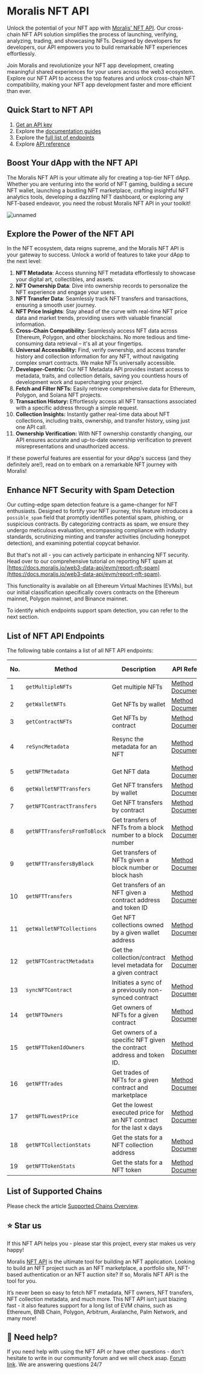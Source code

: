 # Moralis NFT API

Unlock the potential of your NFT app with [Moralis' NFT API](https://moralis.io/api/nft/). Our cross-chain NFT API solution simplifies the process of launching, verifying, analyzing, trading, and showcasing NFTs. Designed by developers for developers, our API empowers you to build remarkable NFT experiences effortlessly.

Join Moralis and revolutionize your NFT app development, creating meaningful shared experiences for your users across the web3 ecosystem. Explore our NFT API to access the top features and unlock cross-chain NFT compatibility, making your NFT app development faster and more efficient than ever.

## Quick Start to NFT API

1. [Get an API key](https://docs.moralis.io/reference/getting-the-api-key?utm_source=GitHub&utm_medium=NFT+API&utm_campaign=Moralis+Web3+Docs)
2. Explore the [documentation guides](https://docs.moralis.io/web3-data-api/evm/nft-api)
3. Explore the [full list of endpoints](https://github.com/nft-api/nft-api/blob/main/README.md#-list-of-nft-api-endpoints)
4. Explore [API reference](https://docs.moralis.io/web3-data-api/evm/reference#nft-api)

## Boost Your dApp with the NFT API

The Moralis NFT API is your ultimate ally for creating a top-tier NFT dApp. Whether you are venturing into the world of NFT gaming, building a secure NFT wallet, launching a bustling NFT marketplace, crafting insightful NFT analytics tools, developing a dazzling NFT dashboard, or exploring any NFT-based endeavor, you need the robust Moralis NFT API in your toolkit!

![unnamed](https://user-images.githubusercontent.com/11097108/146640298-12da8642-8580-4906-a350-826f64970916.gif)

## Explore the Power of the NFT API

In the NFT ecosystem, data reigns supreme, and the Moralis NFT API is your gateway to success. Unlock a world of features to take your dApp to the next level:

1. **NFT Metadata**: Access stunning NFT metadata effortlessly to showcase your digital art, collectibles, and assets.
2. **NFT Ownership Data**: Dive into ownership records to personalize the NFT experience and engage your users.
3. **NFT Transfer Data**: Seamlessly track NFT transfers and transactions, ensuring a smooth user journey.
4. **NFT Price Insights**: Stay ahead of the curve with real-time NFT price data and market trends, providing users with valuable financial information.
5. **Cross-Chain Compatibility:** Seamlessly access NFT data across Ethereum, Polygon, and other blockchains. No more tedious and time-consuming data retrieval – it's all at your fingertips.
6.  **Universal Accessibility:** Find, verify ownership, and access transfer history and collection information for any NFT, without navigating complex smart contracts. We make NFTs universally accessible.
7.  **Developer-Centric:** Our NFT Metadata API provides instant access to metadata, traits, and collection details, saving you countless hours of development work and supercharging your project.
8.  **Fetch and Filter NFTs:** Easily retrieve comprehensive data for Ethereum, Polygon, and Solana NFT projects.
9.  **Transaction History:** Effortlessly access all NFT transactions associated with a specific address through a simple request.
10.  **Collection Insights:** Instantly gather real-time data about NFT collections, including traits, ownership, and transfer history, using just one API call.
11.  **Ownership Verification:** With NFT ownership constantly changing, our API ensures accurate and up-to-date ownership verification to prevent misrepresentations and unauthorized access.

If these powerful features are essential for your dApp's success (and they definitely are!), read on to embark on a remarkable NFT journey with Moralis!

## Enhance NFT Security with Spam Detection

Our cutting-edge spam detection feature is a game-changer for NFT enthusiasts. Designed to fortify your NFT journey, this feature introduces a `possible_spam` field that promptly identifies potential spam, phishing, or suspicious contracts. By categorizing contracts as spam, we ensure they undergo meticulous evaluation, encompassing compliance with industry standards, scrutinizing minting and transfer activities (including honeypot detection), and examining potential copycat behavior.

But that's not all - you can actively participate in enhancing NFT security. Head over to our comprehensive tutorial on reporting NFT spam at [https://docs.moralis.io/web3-data-api/evm/report-nft-spam](https://docs.moralis.io/web3-data-api/evm/report-nft-spam).

This functionality is available on all Ethereum Virtual Machines (EVMs), but our initial classification specifically covers contracts on the Ethereum mainnet, Polygon mainnet, and Binance mainnet.

To identify which endpoints support spam detection, you can refer to the next section.

## List of NFT API Endpoints

The following table contains a list of all NFT API endpoints:

| No. | Method                    | Description                                       | API Reference                                                                                             | URL                                                                       | Spam Detection |
|-----|---------------------------|---------------------------------------------------|---------------------------------------------------------------------------------------------------------------|---------------------------------------------------------------------------|----------------|
| 1   | `getMultipleNFTs`        | Get multiple NFTs                                | [Method Documentation](https://docs.moralis.io/web3-data-api/evm/reference/get-multiple-nfts?tokens=[]&normalizeMetadata=false&media_items=true&chain=eth) | [https://deep-index.moralis.io/api/v2.2/nft/getMultipleNFTs](https://deep-index.moralis.io/api/v2.2/nft/getMultipleNFTs) | ✅             |
| 2   | `getWalletNFTs`           | Get NFTs by wallet                               | [Method Documentation](https://docs.moralis.io/web3-data-api/evm/reference/get-wallet-nfts?address=0x1f9090aaE28b8a3dCeaDf281B0F12828e676c326&chain=eth&format=decimal&token_addresses=[]&media_items=false)   | [https://deep-index.moralis.io/api/v2.2/:address/nft](https://deep-index.moralis.io/api/v2.2/:address/nft)                     | ✅             |
| 3   | `getContractNFTs`         | Get NFTs by contract                              | [Method Documentation](https://docs.moralis.io/web3-data-api/evm/reference/get-contract-nfts?address=0xb47e3cd837dDF8e4c57F05d70Ab865de6e193BBB&chain=eth&format=decimal) | [https://deep-index.moralis.io/api/v2.2/nft/:address](https://deep-index.moralis.io/api/v2.2/nft/:address)                   | ✅             |
| 4   | `reSyncMetadata`           | Resync the metadata for an NFT                   | [Method Documentation](https://docs.moralis.io/web3-data-api/evm/reference/resync-metadata?address=0xb47e3cd837dDF8e4c57F05d70Ab865de6e193BBB&token_id=1&chain=eth&flag=uri&mode=async)   | [https://deep-index.moralis.io/api/v2.2/nft/:address/:token_id/metadata/resync](https://deep-index.moralis.io/api/v2.2/nft/:address/:token_id/metadata/resync) |                |
| 5   | `getNFTMetadata`           | Get NFT data                                      | [Method Documentation](https://docs.moralis.io/web3-data-api/evm/reference/get-nft-metadata?address=0xb47e3cd837dDF8e4c57F05d70Ab865de6e193BBB&token_id=1&chain=eth&format=decimal&normalizeMetadata=true&media_items=false)   | [https://deep-index.moralis.io/api/v2.2/nft/:address/:token_id](https://deep-index.moralis.io/api/v2.2/nft/:address/:token_id) |                |
| 6   | `getWalletNFTTransfers`    | Get NFT transfers by wallet                       | [Method Documentation](https://docs.moralis.io/web3-data-api/evm/reference/get-wallet-nft-transfers?address=0x1f9090aaE28b8a3dCeaDf281B0F12828e676c326&chain=eth&format=decimal) | [https://deep-index.moralis.io/api/v2.2/:address/nft/transfers](https://deep-index.moralis.io/api/v2.2/:address/nft/transfers) | ✅             |
| 7   | `getNFTContractTransfers`  | Get NFT transfers by contract                     | [Method Documentation](https://docs.moralis.io/web3-data-api/evm/reference/get-nft-contract-transfers?address=0xb47e3cd837dDF8e4c57F05d70Ab865de6e193BBB&chain=eth&format=decimal) | [https://deep-index.moralis.io/api/v2.2/nft/:address/transfers](https://deep-index.moralis.io/api/v2.2/nft/:address/transfers) | ✅             |
| 8   | `getNFTTransfersFromToBlock` | Get transfers of NFTs from a block number to a block number | [Method Documentation](https://docs.moralis.io/web3-data-api/evm/reference/get-nft-transfers-from-to-block?chain=eth&format=decimal)   | [https://deep-index.moralis.io/api/v2.2/nft/transfers](https://deep-index.moralis.io/api/v2.2/nft/transfers) | ✅             |
| 9   | `getNFTTransfersByBlock`   | Get transfers of NFTs given a block number or block hash  | [Method Documentation](https://docs.moralis.io/web3-data-api/evm/reference/get-nft-transfers-by-block?block_number_or_hash=15846571&chain=eth)   | [https://deep-index.moralis.io/api/v2.2/block/:block_number_or_hash/nft/transfers](https://deep-index.moralis.io/api/v2.2/block/:block_number_or_hash/nft/transfers) | ✅             |
| 10  | `getNFTTransfers`          | Get transfers of an NFT given a contract address and token ID | [Method Documentation](https://docs.moralis.io/web3-data-api/evm/reference/get-nft-transfers?address=0xb47e3cd837dDF8e4c57F05d70Ab865de6e193BBB&token_id=1&chain=eth&format=decimal)   | [https://deep-index.moralis.io/api/v2.2/nft/:address/:token_id/transfers](https://deep-index.moralis.io/api/v2.2/nft/:address/:token_id/transfers) | ✅             |
| 11  | `getWalletNFTCollections`  | Get NFT collections owned by a given wallet address | [Method Documentation](https://docs.moralis.io/web3-data-api/evm/reference/get-wallet-nft-collections?address=0x1f9090aaE28b8a3dCeaDf281B0F12828e676c326&chain=eth)   | [https://deep-index.moralis.io/api/v2.2/:address/nft/collections](https://deep-index.moralis.io/api/v2.2/:address/nft/collections) | ✅             |
| 12  | `getNFTContractMetadata`   | Get the collection/contract level metadata for a given contract | [Method Documentation](https://docs.moralis.io/web3-data-api/evm/reference/get-nft-contract-metadata?address=0xb47e3cd837dDF8e4c57F05d70Ab865de6e193BBB&chain=eth)   | [https://deep-index.moralis.io/api/v2.2/nft/:address/metadata](https://deep-index.moralis.io/api/v2.2/nft/:address/metadata) | ✅             |
| 13  | `syncNFTContract`          | Initiates a sync of a previously non-synced contract | [Method Documentation](https://docs.moralis.io/web3-data-api/evm/reference/sync-nft-contract?address=0x60E4d786628Fea6478F785A6d7e704777c86a7c6&chain=eth) | [https://deep-index.moralis.io/api/v2.2/nft/:address/sync](https://deep-index.moralis.io/api/v2.2/nft/:address/sync)       |                |
| 14  | `getNFTOwners`            | Get owners of NFTs for a given contract         | [Method Documentation](https://docs.moralis.io/web3-data-api/evm/reference/get-nft-owners?address=0xb47e3cd837dDF8e4c57F05d70Ab865de6e193BBB&chain=eth&format=decimal) | [https://deep-index.moralis.io/api/v2.2/nft/:address/owners](https://deep-index.moralis.io/api/v2.2/nft/:address/owners) | ✅             |
| 15  | `getNFTTokenIdOwners`      | Get owners of a specific NFT given the contract address and token ID. | [Method Documentation](https://docs.moralis.io/web3-data-api/evm/reference/get-nft-token-id-owners?address=0xb47e3cd837dDF8e4c57F05d70Ab865de6e193BBB&token_id=1&chain=eth&format=decimal)   | [https://deep-index.moralis.io/api/v2.2/nft/:address/:token_id/owners](https://deep-index.moralis.io/api/v2.2/nft/:address/:token_id/owners) | ✅             |
| 16  | `getNFTTrades`             | Get trades of NFTs for a given contract and marketplace | [Method Documentation](https://docs.moralis.io/web3-data-api/evm/reference/get-nft-trades?address=0xb47e3cd837dDF8e4c57F05d70Ab865de6e193BBB&chain=eth&marketplace=opensea)   | [https://deep-index.moralis.io/api/v2.2/nft/:address/trades](https://deep-index.moralis.io/api/v2.2/nft/:address/trades) | ✅             |
| 17  | `getNFTLowestPrice`        | Get the lowest executed price for an NFT contract for the last x days | [Method Documentation](https://docs.moralis.io/web3-data-api/evm/reference/get-nft-lowest-price?address=0xBC4CA0EdA7647A8aB7C2061c2E118A18a936f13D&chain=eth&marketplace=opensea)   | [https://deep-index.moralis.io/api/v2.2/nft/:address/lowestprice](https://deep-index.moralis.io/api/v2.2/nft/:address/lowestprice) |                |
| 18  | `getNFTCollectionStats`     | Get the stats for a NFT collection address      | [Method Documentation](https://docs.moralis.io/web3-data-api/evm/reference/get-nft-collection-stats?chain=eth)   | [https://deep-index.moralis.io/api/v2.2/nft/:address/stats](https://deep-index.moralis.io/api/v2.2/nft/:address/stats) |                |
| 19  | `getNFTTokenStats`          | Get the stats for a NFT token                   | [Method Documentation](https://docs.moralis.io/web3-data-api/evm/reference/get-nft-token-stats?address=0xb47e3cd837dDF8e4c57F05d70Ab865de6e193BBB&token_id=1&chain=eth&format=decimal)   | [https://deep-index.moralis.io/api/v2.2/nft/:address/:token_id/stats](https://deep-index.moralis.io/api/v2.2/nft/:address/:token_id/stats) |                |

## List of Supported Chains

Please check the article [Supported Chains Overview](https://docs.moralis.io/supported-chains).

## ⭐️ Star us

If this NFT API helps you - please star this project, every star makes us very happy!

Moralis [NFT API](https://moralis.io/api/nft/) is the ultimate tool for building an NFT application. Looking to build an NFT project such as an NFT marketplace, a portfolio site, NFT-based authentication or an NFT auction site? If so, Moralis NFT API is the tool for you.

It’s never been so easy to fetch NFT metadata, NFT owners, NFT transfers, NFT collection metadata, and much more. This NFT API isn’t just blazing fast - it also features support for a long list of EVM chains, such as Ethereum, BNB Chain, Polygon, Arbitrum, Avalanche, Palm Network, and many more!

## 🤝 Need help?

If you need help with using the NFT API or have other questions - don't hesitate to write in our community forum and we will check asap. [Forum link](https://forum.moralis.io/). We are answering questions 24/7
